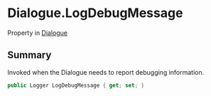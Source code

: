 # Dialogue.LogDebugMessage

Property in [Dialogue](api/csharp/yarn.dialogue.md)

## Summary


Invoked when the Dialogue needs to report debugging
information.


```csharp
public Logger LogDebugMessage { get; set; }
```

